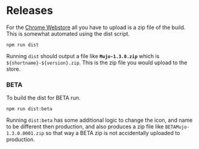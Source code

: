 # Releases

For the [Chrome Webstore](https://chrome.google.com/webstore/category/extensions) all you have to upload is a zip file of the build. This is somewhat automated using the dist script.

```shell
npm run dist
```

Running `dist` should output a file like **`Mujo-1.3.0.zip`** which is `${shortname}-${version}.zip`. This is the zip file you would upload to the store.

### BETA

To build the dist for BETA run.

```shell
npm run dist:beta
```

Running `dist:beta` has some additional logic to change the icon, and name to be different then production, and also produces a zip file like `BETAMujo-1.3.0.0001.zip` so that way a BETA zip is not accidentally uploaded to production.
